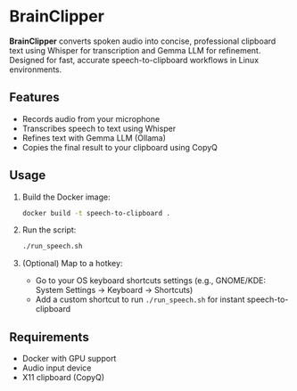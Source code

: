# BrainClipper

**BrainClipper** converts spoken audio into concise, professional clipboard text using Whisper for transcription and Gemma LLM for refinement. Designed for fast, accurate speech-to-clipboard workflows in Linux environments.

## Features

- Records audio from your microphone
- Transcribes speech to text using Whisper
- Refines text with Gemma LLM (Ollama)
- Copies the final result to your clipboard using CopyQ

## Usage

1. Build the Docker image:

   ```bash
   docker build -t speech-to-clipboard .
   ```

2. Run the script:

   ```bash
   ./run_speech.sh
   ```

3. (Optional) Map to a hotkey:
   - Go to your OS keyboard shortcuts settings (e.g., GNOME/KDE: System Settings → Keyboard → Shortcuts)
   - Add a custom shortcut to run `./run_speech.sh` for instant speech-to-clipboard

## Requirements

- Docker with GPU support
- Audio input device
- X11 clipboard (CopyQ)
